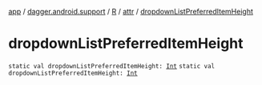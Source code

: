 [app](../../../index.md) / [dagger.android.support](../../index.md) / [R](../index.md) / [attr](index.md) / [dropdownListPreferredItemHeight](./dropdown-list-preferred-item-height.md)

# dropdownListPreferredItemHeight

`static val dropdownListPreferredItemHeight: `[`Int`](https://kotlinlang.org/api/latest/jvm/stdlib/kotlin/-int/index.html)
`static val dropdownListPreferredItemHeight: `[`Int`](https://kotlinlang.org/api/latest/jvm/stdlib/kotlin/-int/index.html)